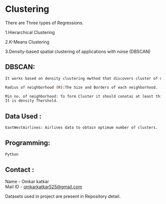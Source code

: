 # Clustering
There are Three types of Regressions.

1.Hierarchical Clustering

2.K-Means Clustering

3.Density-based spatial clustering of applications with noise (DBSCAN)

## DBSCAN:
```sh
It works based on density clustering mwthod that discovers cluster of non sperical shape.

Radius of neighborhood (R):The Size and Borders of each neighborhood.

Min no. of neighborhood: To form Cluster it should conatai at least this no. of points.
It is density Thershold.

```

## Data Used :
```sh
EastWestAirlines: Airlines data to obtain optimum number of clusters.
```  
## Programming:
```sh
Python
```

<!-- CONTACT -->
## Contact :

Name - Omkar katkar  
Mail ID - omkarkatkar525@gmail.com


Datasets used in project are present in Repository detail.
